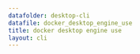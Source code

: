 ```yaml
---
datafolder: desktop-cli
datafile: docker_desktop_engine_use
title: docker desktop engine use
layout: cli
---
```

